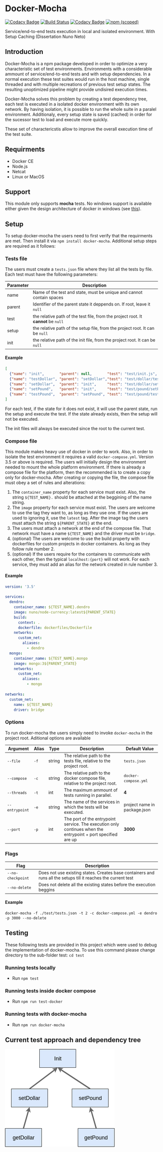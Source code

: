 # Docker-Mocha
[![Codacy Badge](https://api.codacy.com/project/badge/Grade/19d06c0bd1594b27b2012fa67adaac98)](https://app.codacy.com/app/excelsi0r/docker-mocha?utm_source=github.com&utm_medium=referral&utm_content=feup-infolab/docker-mocha&utm_campaign=Badge_Grade_Dashboard)
[![Build Status](https://travis-ci.com/feup-infolab/docker-mocha.svg?branch=master)](https://travis-ci.com/feup-infolab/docker-mocha)
[![Codacy Badge](https://api.codacy.com/project/badge/Coverage/0cd59b3ff09e4a2db333372587341b53)](https://www.codacy.com/app/excelsi0r/docker-mocha?utm_source=github.com&amp;utm_medium=referral&amp;utm_content=feup-infolab/docker-mocha&amp;utm_campaign=Badge_Coverage)
[![npm (scoped)](https://img.shields.io/npm/v/@feup-infolab/docker-mocha.svg?color=blue)](https://www.npmjs.com/package/@feup-infolab/docker-mocha)

Service/end-to-end tests execution in local and isolated environment.
With Setup Caching (Dissertation Nuno Neto)

## Introduction
Docker-Mocha is a npm package developed in order to optimize a very characteristic set of test environments.
Environments with a considerable ammount of service/end-to-end tests and with setup dependencies. In a normal execution these test suites would run in the host machine, single threaded and with multiple recreations of previous test setup states. The resulting unoptimized pipeline might provide undisired execution times.

Docker-Mocha solves this problem by creating a test dependency tree, each test is executed in a isolated docker environment with its own network. By having isolation, it is possible to run the whole suite in a paralel environment. Additionaly, every setup state is saved (cached) in order for the sucessor test to load and execute more quickly. 

These set of charactericstis allow to improve the overall execution time of the test suite.

## Requirments
- Docker CE
- Node.js
- Netcat 
- Linux or MacOS

## Support
This module only supports **mocha** tests. No windows support is available either given the design architecture of docker in windows (see [this](https://github.com/feup-infolab/docker-mocha/wiki/Windows-Support)).

## Setup
To setup docker-mocha the users need to first verify that the requirments are met. Then install it via ```npm install docker-mocha```. Additional setup steps are required as it follows:

### Tests file
The users must create a ```tests.json``` file where they list all the tests by file. Each test must have the following parameters:

Parameter | Description
--------- | -----------
name | Name of the test and state, must be unique and cannot contain spaces
parent | Identifier of the parent state it deppends on. If root, leave it ```null```
test | the relative path of the test file, from the project root. It **cannot** be ```null```
setup | the relative path of the setup file, from the project root. It can be ```null```
init | the relative path of the init file, from the project root. It can be ```null```

####  Example 

```json
[
  {"name": "init",       "parent": null,       "test": "test/init.js",              "setup": null,                        "init": null},
  {"name": "testDollar", "parent": "setDollar","test": "test/dollar/testDollar.js", "setup": "setup/dollar/setDollar.js", "init": null},
  {"name": "setDollar",  "parent": "init",     "test": "test/dollar/setDollar.js",  "setup": "setup/init.js",             "init": null},
  {"name": "setPound",   "parent": "init",     "test": "test/pound/setPound.js",    "setup": "setup/init.js",             "init": null},
  {"name": "testPound",  "parent": "setPound", "test": "test/pound/testPound.js",   "setup": "setup/pound/setPound.js",   "init": null}
]
```

For each test, if the state for it does not exist, it will use the parent state, run the setup and execute the test. If the state already exists, then the setup will not be executed.

The init files will always be executed since the root to the current test.

### Compose file
This module makes heavy use of docker in order to work. Also, in order to isolate the test environment it requires a valid ```docker-compose.yml```. Version 3.5 or above is required. The users will initially design the environment needed to mount the whole platform environment. If there is already a compose file for the platform, then the recommended is to create a copy only for docker-mocha. After creating or copying the file, the compose file must obey a set of rules and alterations:

1. The ```container_name``` property for each service must exist. Also, the string ```${TEST_NAME}.``` should be attached at the beggining of the name string.
2. The ```image``` property for each service must exist. The users are welcome to use the tag they want to, as long as they use one. If the users are used to ignoring it, use the ```latest``` tag. After the image tag the users must attach the string ```${PARENT_STATE}``` at the end.
3. The users must attach a network at the end of the compose file. That network must have a name ```${TEST_NAME}``` and the driver must be ```bridge```.
4. (optional) The users are welcome to use the build property with dockerfiles for custom projects in docker containers. As long as they follow rule number 2.
5. (optional) If the users require for the containers to communicate with each other, then the typical ```localhost:{port}``` will not work. For each service, they must add an alias for the network created in rule number 3.

#### Example

```yaml
version: '3.5'

services:
  dendro:
    container_name: ${TEST_NAME}.dendro
    image: nuno/node-currency:latest${PARENT_STATE}
    build:
      context: .
      dockerfile: dockerfiles/Dockerfile
    networks:
      custom_net:
        aliases:
          - dendro
  mongo:
    container_name: ${TEST_NAME}.mongo
    image: mongo:3${PARENT_STATE}
    networks:
      custom_net:
        aliases:
          - mongo

networks:
  custom_net:
    name: ${TEST_NAME}
    driver: bridge
```    

### Options
To run docker-mocha the users simply need to invoke ```docker-mocha``` in the project root. Aditional options are available

 Argument | Alias | Type | Description | Default Value
--------- | ------| ---- | ----------- | -------------
```--file``` | ```-f``` | string |The relative path to the tests file, relative to the project root. | ```tests.json```
```--compose``` | ```-c``` | string | The relative path to the docker compose file, relative to the project root. | ```docker-compose.yml```
```--threads``` | ```-t``` | int | The maximum ammount of tests running in parallel. | **4**
```--entrypoint``` | ```-e``` | string | The name of the services in which the tests will be executed. | project name in package.json
```--port``` | ```-p``` | int | The port of the entrypoint service. The execution only continues when the entrypoint + port specified are up | **3000**

### Flags
Flag | Description 
--------- | ------
```--no-checkpoint``` | Does not use existing states. Creates base containers and runs all the setups till it reaches the current test
```--no-delete``` | Does not delete all the existing states before the execution beggins

#### Example
```shell
docker-mocha -f ./test/tests.json -t 2 -c docker-compose.yml -e dendro -p 3000 --no-delete
```

## Testing
These following tests are provided in this project which were used to debug the implementation of docker-mocha. To use this command please change directory to the sub-folder test: ```cd test```

### Running tests locally
- Run ```npm test```

### Running tests inside docker compose
- Run ```npm run test-docker```

### Running tests with docker-mocha
- Run ```npm run docker-mocha```

## Current test approach and dependency tree

![Repository dependency tree](https://raw.githubusercontent.com/feup-infolab/docker-mocha/master/resources/images/setup-cachingTests.png)
